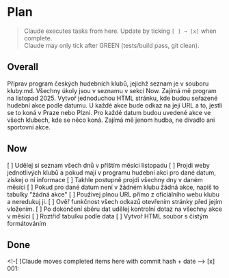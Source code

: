 # Plan

> Claude executes tasks from here. Update by ticking `[ ] → [x]` when complete.  
> Claude may only tick after GREEN (tests/build pass, git clean).


## Overall

Připrav program českých hudebních klubů, jejichž seznam je v souboru kluby.md. Všechny úkoly jsou v seznamu v sekci Now. Zajímá mě program na listopad 2025. Vytvoř jednoduchou HTML stránku, kde budou seřazené hudební akce podle datumu. U každé akce bude odkaz na její URL a to, jestli se to koná v Praze nebo Plzni. Pro každé datum budou uvedené akce ve všech klubech, kde se něco koná. Zajímá mě jenom hudba, ne divadlo ani sportovní akce.

## Now

[ ] Udělej si seznam všech dnů v příštím měsíci listopadu
[ ] Projdi weby jednotlivých klubů a pokud mají v programu hudební akci pro dané datum, získej o ní informace
[ ] Takhle postupně projdi všechny dny v daném měsíci
[ ] Pokud pro dané datum není v žádném klubu žádná akce, napiš to tabulky "žádná akce"
[ ] Používej plnou URL přímo z oficiálního webu klubu a neredukuj ji.
[ ] Ověř funkčnost všech odkazů otevřením stránky před jejím vložením.
[ ] Po dokončení sběru dat udělej kontrolní dotaz na všechny akce v měsíci
[ ] Roztřiď tabulku podle data
[ ] Vytvoř HTML soubor s čistým formátováním


## Done
<!-[ ]Claude moves completed items here with commit hash + date -->
[x] 001: 